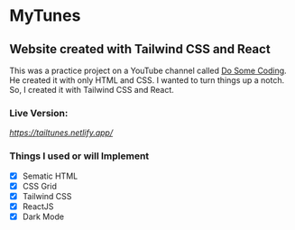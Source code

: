 # MyTunes 

## Website created with Tailwind CSS and React
This was a practice project on a YouTube channel called [Do Some Coding](https://www.youtube.com/watch?v=ADgtJoo3cF8&ab_channel=DoSomeCoding "Do Some Coding"). He created it with only HTML and CSS. I wanted to turn things up a notch. So, I created it with Tailwind CSS and React.

### Live Version: 
*https://tailtunes.netlify.app/*

### Things I used or will Implement

- [x] Sematic HTML
- [x] CSS Grid
- [x] Tailwind CSS
- [x] ReactJS
- [x] Dark Mode
